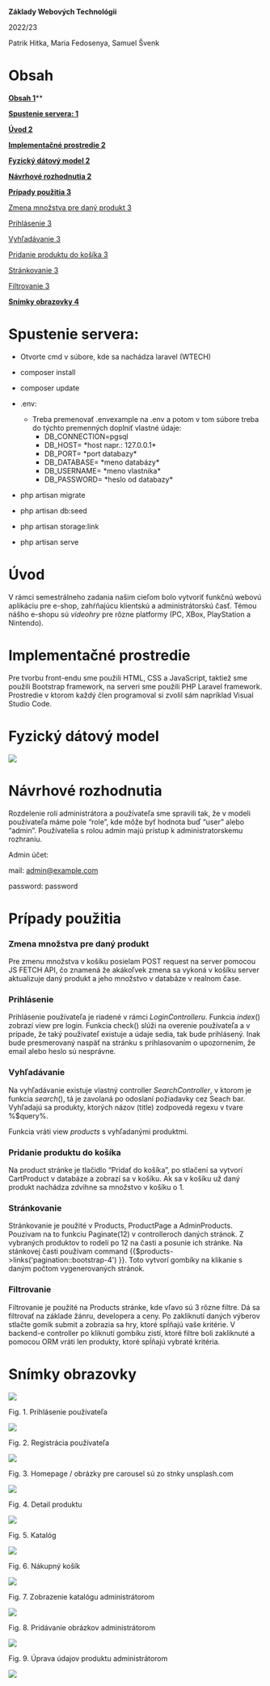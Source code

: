 ﻿**Základy Webových Technológii**

2022/23

Patrik Hitka, Maria Fedosenya, Samuel Švenk 

# <a name="_3587qn9474e8"></a>Obsah
[**Obsah	1**](#_3587qn9474e8)**

[**Spustenie servera:	1**](#_jo2qd3q7dn69)

[**Úvod	2**](#_1odfdll03ose)

[**Implementačné prostredie	2**](#_mr11lljoq4xh)

[**Fyzický dátový model	2**](#_6itnn78i74mm)

[**Návrhové rozhodnutia	2**](#_5uz1ru7v8k1)

[**Prípady použitia	3**](#_bkezx7taf56n)

[Zmena množstva pre daný produkt	3](#_lc2vmdsttkow)

[Prihlásenie	3](#_43s7rkqequ86)

[Vyhľadávanie	3](#_mb6i2y3eng70)

[Pridanie produktu do košíka	3](#_py6virosqyae)

[Stránkovanie	3](#_gm7q0eifkmit)

[Filtrovanie	3](#_5vz5hrgypov6)

[**Snímky obrazovky	4**](#_ch3rna6r69qt)
# <a name="_jo2qd3q7dn69"></a>Spustenie servera:
- Otvorte cmd v súbore, kde sa nachádza laravel (WTECH)
- composer install
- composer update 
- .env:	
  - Treba premenovať .envexample na .env a potom v tom súbore treba do týchto premenných doplniť vlastné údaje:
    - DB\_CONNECTION=pgsql
    - DB\_HOST= \*host napr.: 127.0.0.1\*
    - DB\_PORT= \*port databazy\*
    - DB\_DATABASE= \*meno databázy\*
    - DB\_USERNAME= \*meno vlastnika\*
    - DB\_PASSWORD= \*heslo od databazy\*

- php artisan migrate
- php artisan db:seed
- php artisan storage:link
- php artisan serve
# <a name="_1odfdll03ose"></a>Úvod
V rámci semestrálneho zadania našim cieľom bolo vytvoriť funkčnú webovú aplikáciu pre e-shop, zahŕňajúcu klientskú a administrátorskú časť. Témou nášho e-shopu sú *videohry* pre rôzne platformy (PC, XBox, PlayStation a Nintendo). 
# <a name="_mr11lljoq4xh"></a>Implementačné prostredie
Pre tvorbu front-endu sme použili HTML, CSS a JavaScript, taktiež sme použili Bootstrap framework, na serveri sme použili PHP Laravel framework. Prostredie v ktorom každý člen programoval si zvolil sám napríklad Visual Studio Code. 
# <a name="_6itnn78i74mm"></a>Fyzický dátový model
![](pics/Aspose.Words.ee161c86-e3a2-4dbc-a8e2-392b39b7eace.001.png)
# <a name="_5uz1ru7v8k1"></a>Návrhové rozhodnutia
Rozdelenie rolí administrátora a používateľa sme spravili tak, že v modeli používateľa máme pole “role”, kde môže byť hodnota buď “user” alebo “admin”. Používatelia s rolou admin majú prístup k administratorskemu rozhraniu. 

Admin účet:

mail: <admin@example.com>

password: password
# <a name="_bkezx7taf56n"></a>Prípady použitia
### <a name="_lc2vmdsttkow"></a>Zmena množstva pre daný produkt
Pre zmenu množstva v košíku posielam POST request na server pomocou JS FETCH API, čo znamená že akákoľvek zmena sa vykoná v košíku server aktualizuje daný produkt a jeho množstvo v databáze v realnom čase.
### <a name="_43s7rkqequ86"></a>Prihlásenie
Prihlásenie používateľa je riadené v rámci *LoginControlleru*. Funkcia *index*() zobrazí view pre login. Funkcia check() slúži na overenie používateľa a v prípade, že taký používateľ existuje a údaje sedia, tak bude prihlásený. Inak bude presmerovaný naspäť na stránku s prihlasovaním o upozornením, že email alebo heslo sú nesprávne. 
### <a name="_mb6i2y3eng70"></a>Vyhľadávanie
Na vyhľadávanie existuje vlastný controller *SearchController*, v ktorom je funkcia *search*(), tá je zavolaná po odoslaní požiadavky cez Seach bar. Vyhľadajú sa produkty, ktorých názov (title) zodpovedá regexu v tvare %$query%. 

Funkcia vráti view *products* s vyhľadanými produktmi. 
### <a name="_py6virosqyae"></a>Pridanie produktu do košíka
Na product stránke je tlačidlo “Pridať do košíka”, po stlačení sa vytvorí CartProduct v databáze a zobrazí sa v košíku. Ak sa v košíku už daný produkt nachádza zdvihne sa množstvo v košíku o 1. 
### <a name="_gm7q0eifkmit"></a>Stránkovanie
Stránkovanie je použité v Products, ProductPage a AdminProducts. Pouzivam na to funkciu Paginate(12) v controlleroch daných stránok. Z vybraných produktov to rodelí po 12 na časti a posunie ich stránke. Na stánkovej časti používam command {{$products->links('pagination::bootstrap-4') }}. Toto vytvorí gombíky na klikanie s daným počtom vygenerovaných stránok.
### <a name="_5vz5hrgypov6"></a>Filtrovanie
Filtrovanie je použité na Products stránke, kde vľavo sú 3 rôzne filtre. Dá sa filtrovať na základe žánru, developera a ceny. Po zakliknutí daných výberov stlačte gomík submit a zobrazia sa hry, ktoré spĺňajú vaše kritérie. V backend-e controller po kliknutí gombíku zistí, ktoré filtre boli zakliknuté a pomocou ORM vráti len produkty, ktoré spĺňajú vybraté kritéria.
# <a name="_ch3rna6r69qt"></a>Snímky obrazovky
![](pics/Aspose.Words.ee161c86-e3a2-4dbc-a8e2-392b39b7eace.002.png)

Fig. 1. Prihlásenie používateľa

![](pics/Aspose.Words.ee161c86-e3a2-4dbc-a8e2-392b39b7eace.003.png)

Fig. 2. Registrácia používateľa

![](pics/Aspose.Words.ee161c86-e3a2-4dbc-a8e2-392b39b7eace.004.png)

Fig. 3. Homepage / obrázky pre carousel sú zo stnky unsplash.com

![](pics/Aspose.Words.ee161c86-e3a2-4dbc-a8e2-392b39b7eace.005.png)

Fig. 4. Detail produktu

![](pics/Aspose.Words.ee161c86-e3a2-4dbc-a8e2-392b39b7eace.006.png)

Fig. 5. Katalóg

![](pics/Aspose.Words.ee161c86-e3a2-4dbc-a8e2-392b39b7eace.007.png)

Fig. 6. Nákupný košík

![](pics/Aspose.Words.ee161c86-e3a2-4dbc-a8e2-392b39b7eace.008.png)

Fig. 7. Zobrazenie katalógu administrátorom 

![](pics/Aspose.Words.ee161c86-e3a2-4dbc-a8e2-392b39b7eace.009.png)

Fig. 8. Pridávanie obrázkov administrátorom 

![](pics/Aspose.Words.ee161c86-e3a2-4dbc-a8e2-392b39b7eace.010.png)

Fig. 9. Úprava údajov produktu administrátorom

![](pics/Aspose.Words.ee161c86-e3a2-4dbc-a8e2-392b39b7eace.011.png)
